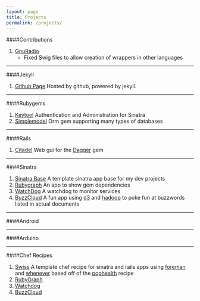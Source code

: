 ```yaml
---
layout: page
title: Projects
permalink: /projects/
---
```


####Contributions
1. [GnuRadio](https://github.com/gnuradio/gnuradio)
	- Fixed Swig files to allow creation of wrappers in other languages

<!--
2. [PointCloud](https://github.com/PointCloudLibrary/pcl)
	- Built Swig files to support multi-language wrappers
-->

- - -

####Jekyll
1. [Github Page](https://github.com/avecchio/avecchio.github.io) Hosted by github, powered by jekyll.

- - - 

####Rubygems
<!--
1. [Dagger](https://github.com/avecchio/dagger) An interface to [fog](http://fog.io), [chef](), and [puppet]()
-->
1. [Keytool](https://github.com/avecchio/keytool) Authentication and Administration for Sinatra
2. [Simplemodel](https://github.com/avecchio/simplemodel) Orm gem supporting many types of databases

- - -

####Rails
1. [Citadel](https://github.com/avecchio/citadel) Web gui for the [Dagger](https://github.com/avecchio/dagger) gem

<!--
2. [Scholar](http://example.net/)
-->

- - -

####Sinatra
1. [Sinatra Base](https://github.com/sinatra_base) A template sinatra app base for my dev projects
2. [Rubygraph](https://github.com/avecchio/rubygraph) An app to show gem dependencies
3. [WatchDog](https://github.com/avecchio/watchdog) A watchdog to monitor services
4. [BuzzCloud](https://github.com/avecchio/buzzcloud) A fun app using [d3]() and [hadoop]() to poke fun at buzzwords listed in actual documents

- - -

####Android

<!--
1. [Mouse](https://bitbucket.org/sparkysglitch/)
2. [Pointcloud](https://github.com/avecchio/pcl-android)
3. [GnuRadio](https://github.com/avecchio/gnuradio-android)
-->

- - -

####Arduino

<!--
1. [Motors](https://bitbucket.org/sparkysglitch/)
2. [Sensors](https://bitbucket.org/sparkysglitch/)
3. [Camera](https://bitbucket.org/sparkysglitch/)
-->

- - -

####Chef Recipes
1. [Swiss](https://github.com/avecchio/swiss) A template chef recipe for sinatra and rails apps using [foreman]() and [whenever]() based off of the [pophealth]() recipe
2. [RubyGraph](https://github.com/avecchio/rubygraph-chef)
3. [Watchdog](https://github.com/avecchio/watchdog-chef) 
4. [BuzzCloud](https://github.com/avecchio/buzzcloud-chef)
